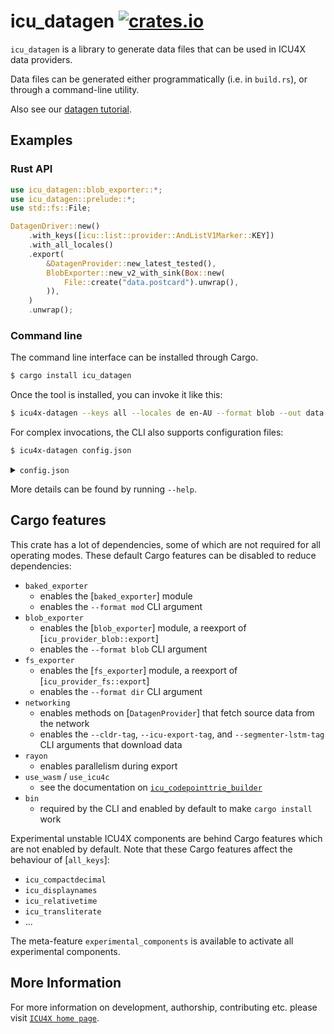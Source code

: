 # icu_datagen [![crates.io](https://img.shields.io/crates/v/icu_datagen)](https://crates.io/crates/icu_datagen)

<!-- cargo-rdme start -->

`icu_datagen` is a library to generate data files that can be used in ICU4X data providers.

Data files can be generated either programmatically (i.e. in `build.rs`), or through a
command-line utility.


Also see our [datagen tutorial](https://github.com/unicode-org/icu4x/blob/main/docs/tutorials/data_management.md).

## Examples

### Rust API

```rust
use icu_datagen::blob_exporter::*;
use icu_datagen::prelude::*;
use std::fs::File;

DatagenDriver::new()
    .with_keys([icu::list::provider::AndListV1Marker::KEY])
    .with_all_locales()
    .export(
        &DatagenProvider::new_latest_tested(),
        BlobExporter::new_v2_with_sink(Box::new(
            File::create("data.postcard").unwrap(),
        )),
    )
    .unwrap();
```

### Command line

The command line interface can be installed through Cargo.

```bash
$ cargo install icu_datagen
```

Once the tool is installed, you can invoke it like this:

```bash
$ icu4x-datagen --keys all --locales de en-AU --format blob --out data.postcard
```

For complex invocations, the CLI also supports configuration files:

```bash
$ icu4x-datagen config.json
```

<details><summary><code>config.json</code></summary>
<pre><code>{
  "keys": {
    "explicit": [
      "core/helloworld@1",
      "fallback/likelysubtags@1",
      "fallback/parents@1",
      "fallback/supplement/co@1"
    ]
  },
  "fallback": "runtimeManual",
  "locales": "all",
  "segmenterModels": ["burmesedict"],
  "additionalCollations": ["big5han"],<br/>
  "cldr": "latest",
  "icuExport": "73.1",
  "segmenterLstm": "none",<br/>
  "export": {
    "blob": {
      "path": "blob.postcard"
    }
  },
  "overwrite": true
}
</code></pre>
</details>

More details can be found by running `--help`.

## Cargo features

This crate has a lot of dependencies, some of which are not required for all operating modes. These default Cargo features
can be disabled to reduce dependencies:
* `baked_exporter`
  * enables the [`baked_exporter`] module
  * enables the `--format mod` CLI argument
* `blob_exporter`
  * enables the [`blob_exporter`] module, a reexport of [`icu_provider_blob::export`]
  * enables the `--format blob` CLI argument
* `fs_exporter`
  * enables the [`fs_exporter`] module, a reexport of [`icu_provider_fs::export`]
  * enables the `--format dir` CLI argument
* `networking`
  * enables methods on [`DatagenProvider`] that fetch source data from the network
  * enables the `--cldr-tag`, `--icu-export-tag`, and `--segmenter-lstm-tag` CLI arguments that download data
* `rayon`
  * enables parallelism during export
* `use_wasm` / `use_icu4c`
  * see the documentation on [`icu_codepointtrie_builder`](icu_codepointtrie_builder#build-configuration)
* `bin`
  * required by the CLI and enabled by default to make `cargo install` work

Experimental unstable ICU4X components are behind Cargo features which are not enabled by default. Note that these Cargo features
affect the behaviour of [`all_keys`]:
* `icu_compactdecimal`
* `icu_displaynames`
* `icu_relativetime`
* `icu_transliterate`
* ...

The meta-feature `experimental_components` is available to activate all experimental components.

<!-- cargo-rdme end -->

## More Information

For more information on development, authorship, contributing etc. please visit [`ICU4X home page`](https://github.com/unicode-org/icu4x).
